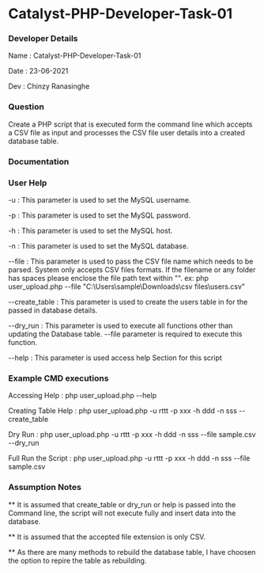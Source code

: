 # Catalyst-PHP-Developer-Task-01
### Developer Details
Name : Catalyst-PHP-Developer-Task-01

Date : 23-06-2021

Dev : Chinzy Ranasinghe

### Question
Create a PHP script that is executed form the command line which accepts a CSV file as input and processes the CSV file user details into a created database table.

### Documentation

### User Help

-u : This parameter is used to set the MySQL username.

-p : This parameter is used to set the MySQL password.

-h : This parameter is used to set the MySQL host.

-n : This parameter is used to set the MySQL database.

--file : This parameter is used to pass the CSV file name which needs to be parsed. System only accepts CSV files formats. If the filename or any folder has spaces please enclose the file path text within "". ex: php user_upload.php --file "C:\Users\sample\Downloads\csv files\users.csv"

--create_table : This parameter is used to create the users table in for the passed in database details.

--dry_run : This parameter is used to execute all functions other than updating the Database table. --file parameter is required to execute this function.

--help : This parameter is used access help Section for this script


### Example CMD executions

Accessing Help : php user_upload.php --help

Creating Table Help : php user_upload.php -u rttt -p xxx -h ddd -n sss --create_table

Dry Run : php user_upload.php -u rttt -p xxx -h ddd -n sss --file sample.csv --dry_run

Full Run the Script : php user_upload.php -u rttt -p xxx -h ddd -n sss --file sample.csv


### Assumption Notes

** It is assumed that create_table or dry_run or help is passed into the Command line, the script will not execute fully and insert data into the database.

** It is assumed that the accepted file extension is only CSV. 

** As there are many methods to rebuild the database table, I have choosen the option to repire the table as rebuilding.